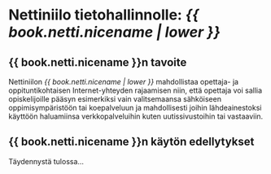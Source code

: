 # Nettiniilo tietohallinnolle: *{{ book.netti.nicename | lower }}*

## {{ book.netti.nicename }}n tavoite

Nettiniilon *{{ book.netti.nicename | lower }}* mahdollistaa opettaja- ja oppituntikohtaisen Internet-yhteyden rajaamisen niin, että opettaja voi sallia opiskelijoille pääsyn esimerkiksi vain valitsemaansa sähköiseen oppimisympäristöön tai koepalveluun ja mahdollisesti joihin lähdeainestoksi käyttöön haluamiinsa verkkopalveluihin kuten uutissivustoihin tai vastaaviin.

## {{ book.netti.nicename }}n käytön edellytykset

Täydennystä tulossa...

<!--
## Nettiniilon palauttaminen tehdasasetuksiin

Nettiniilo on mahdollista palauttaa viimeisimmän ohjelmistopäivityksen mukaiseen tehdasasetustilaan. Tehdasasetusten palauttaminen asettaa kaikki salasanat ja muut asetukset oletusarvoihinsa.

Tehdasasetusten palauttaminen tapahtuu seuraavasti:

1. Käynnistä Nettiniilo ja odota, että WLAN-valo syttyy.
2. Pidä Nettiniilon pohjassa oleva `Reset`-näppäin pohjassa vähintään 8 sekunnin ajan.
3. Vapauta Reset-näppäin.
4. Odota, että Nettiniilo käynnistyy nyt uudestaan. Tehdasasetukset ovat palautuneet.


* Jos koulun koneilla käytössä proxy- eli välityspalvelin, on se otettava koneelta pois päältä, jotta Nettiniilon *{{ book.netti.nicename | lower }}*a voi käyttää

* Käytettävä IP-osoiteavaruus
* WiFi Analyzer
* Monta Nettiniiloa samassa tilassa
* Monta eri koetta *{{ book.abitti.nicename }}*ssa yhdessä Nettiniilolla (kyllä, kunhan Abitti-palvelin tukee)
-->